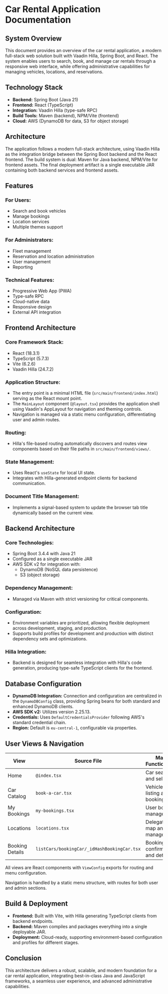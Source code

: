 # Car Rental Application Documentation

## System Overview
This document provides an overview of the car rental application, a modern full-stack web solution built with Vaadin Hilla, Spring Boot, and React. The system enables users to search, book, and manage car rentals through a responsive web interface, while offering administrative capabilities for managing vehicles, locations, and reservations.

## Technology Stack
- **Backend:** Spring Boot (Java 21)
- **Frontend:** React (TypeScript)
- **Integration:** Vaadin Hilla (type-safe RPC)
- **Build Tools:** Maven (backend), NPM/Vite (frontend)
- **Cloud:** AWS (DynamoDB for data, S3 for object storage)

## Architecture
The application follows a modern full-stack architecture, using Vaadin Hilla as the integration bridge between the Spring Boot backend and the React frontend. The build system is dual: Maven for Java backend, NPM/Vite for frontend assets. The final deployment artifact is a single executable JAR containing both backend services and frontend assets.

## Features

### For Users:
- Search and book vehicles
- Manage bookings
- Location services
- Multiple themes support

### For Administrators:
- Fleet management
- Reservation and location administration
- User management
- Reporting

### Technical Features:
- Progressive Web App (PWA)
- Type-safe RPC
- Cloud-native data
- Responsive design
- External API integration

## Frontend Architecture

### Core Framework Stack:
- React (18.3.1)
- TypeScript (5.7.3)
- Vite (6.2.6)
- Vaadin Hilla (24.7.2)

### Application Structure:
- The entry point is a minimal HTML file (`src/main/frontend/index.html`) serving as the React mount point.
- The `MainLayout` component (`@layout.tsx`) provides the application shell using Vaadin's AppLayout for navigation and theming controls.
- Navigation is managed via a static menu configuration, differentiating user and admin routes.

### Routing:
- Hilla's file-based routing automatically discovers and routes view components based on their file paths in `src/main/frontend/views/`.

### State Management:
- Uses React's `useState` for local UI state.
- Integrates with Hilla-generated endpoint clients for backend communication.

### Document Title Management:
- Implements a signal-based system to update the browser tab title dynamically based on the current view.

## Backend Architecture

### Core Technologies:
- Spring Boot 3.4.4 with Java 21
- Configured as a single executable JAR
- AWS SDK v2 for integration with:
  - DynamoDB (NoSQL data persistence)
  - S3 (object storage)

### Dependency Management:
- Managed via Maven with strict versioning for critical components.

### Configuration:
- Environment variables are prioritized, allowing flexible deployment across development, staging, and production.
- Supports build profiles for development and production with distinct dependency sets and optimizations.

### Hilla Integration:
- Backend is designed for seamless integration with Hilla's code generation, producing type-safe TypeScript clients for the frontend.

## Database Configuration
- **DynamoDB Integration:** Connection and configuration are centralized in the `DynamoDBConfig` class, providing Spring beans for both standard and enhanced DynamoDB clients.
- **AWS SDK v2:** Utilizes version 2.25.13.
- **Credentials:** Uses `DefaultCredentialsProvider` following AWS's standard credential chain.
- **Region:** Default is `eu-central-1`, configurable via properties.

## User Views & Navigation

| View | Source File | Main Functionality |
|------|-------------|-------------------|
| Home | `@index.tsx` | Car search and selection |
| Car Catalog | `book-a-car.tsx` | Vehicle listing and booking |
| My Bookings | `my-bookings.tsx` | User booking management |
| Locations | `locations.tsx` | Delegation map and management |
| Booking Details | `listCars/bookingCar/_idHashBookingCar.tsx` | Booking confirmation and details |

All views are React components with `ViewConfig` exports for routing and menu configuration.

Navigation is handled by a static menu structure, with routes for both user and admin sections.

## Build & Deployment
- **Frontend:** Built with Vite, with Hilla generating TypeScript clients from backend endpoints.
- **Backend:** Maven compiles and packages everything into a single deployable JAR.
- **Deployment:** Cloud-ready, supporting environment-based configuration and profiles for different stages.

## Conclusion
This architecture delivers a robust, scalable, and modern foundation for a car rental application, integrating best-in-class Java and JavaScript frameworks, a seamless user experience, and advanced administrative capabilities.
